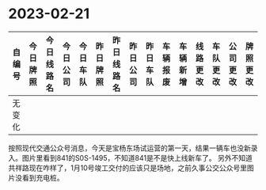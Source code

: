 # 2023-02-21
| 自编号      | 今日牌照      | 今日线路名 | 今日公司  | 今日车队 | 昨日牌照      | 昨日线路名 | 昨日公司  | 昨日车队 | 车辆报废 | 车辆新增 | 线路更改  | 车队更改  | 公司更改 | 牌照更改 |
|----------|-----------|-------|-------|------|-----------|-------|-------|------|------|------|-------|-------|------|------|
| 无变化 |

按照现代交通公众号消息，今天是宝杨东场试运营的第一天，结果一辆车也没新录入。图片里看到841的S0S-1495，不知道841是不是快上线新车了。
另外不知道共祥路现在咋样了，1月10号竣工交付的应该只是场地，之前久事公交公众号里图片没看到充电桩。
